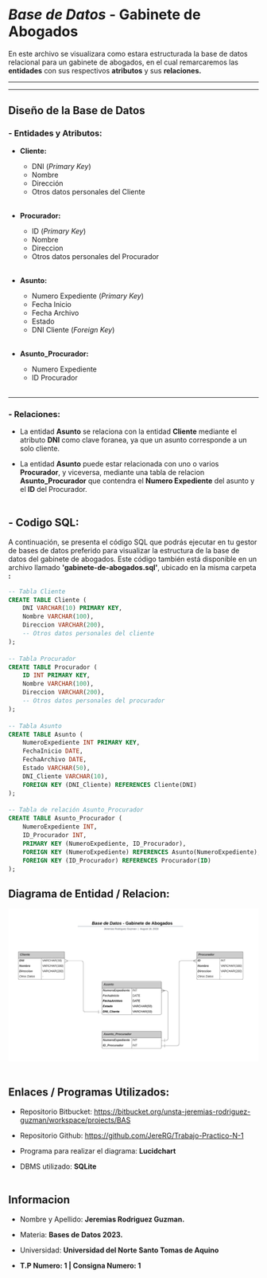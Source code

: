 # *Base de Datos* - Gabinete de Abogados

En este archivo se visualizara como estara estructurada la base de datos relacional para un gabinete de abogados, en el cual remarcaremos las **entidades** con sus respectivos **atributos** y sus **relaciones.**

---
___

## Diseño de la Base de Datos
### - Entidades y Atributos:
- **Cliente:**
    * DNI (*Primary Key*)
    * Nombre
    * Dirección
    * Otros datos personales del Cliente
<br></br>

- **Procurador:**
    * ID (*Primary Key*)
    * Nombre
    * Direccion 
    * Otros datos personales del Procurador
<br></br>

- **Asunto:**
    * Numero Expediente (*Primary Key*)
    * Fecha Inicio
    * Fecha Archivo 
    * Estado 
    * DNI Cliente (*Foreign Key*)
<br></br>

- **Asunto_Procurador:**
    * Numero Expediente 
    * ID Procurador 
<br></br>

---
### - Relaciones:
* La entidad **Asunto** se relaciona con la entidad **Cliente** mediante el atributo **DNI** como clave foranea, ya que un asunto corresponde a un solo cliente.

* La entidad **Asunto** puede estar relacionada con uno o varios **Procurador**, y viceversa, mediante una tabla de relacion **Asunto_Procurador** que contendra el **Numero Expediente** del asunto y el **ID** del Procurador.
<br></br>


## -  Codigo SQL:

A continuación, se presenta el código SQL que podrás ejecutar en tu gestor de bases de datos preferido para visualizar la estructura de la base de datos del gabinete de abogados. Este código también está disponible en un archivo llamado **'gabinete-de-abogados.sql'**, ubicado en la misma carpeta **:**

```sql
-- Tabla Cliente
CREATE TABLE Cliente (
    DNI VARCHAR(10) PRIMARY KEY,
    Nombre VARCHAR(100),
    Direccion VARCHAR(200),
    -- Otros datos personales del cliente
);

-- Tabla Procurador
CREATE TABLE Procurador (
    ID INT PRIMARY KEY,
    Nombre VARCHAR(100),
    Direccion VARCHAR(200),
    -- Otros datos personales del procurador
);

-- Tabla Asunto
CREATE TABLE Asunto (
    NumeroExpediente INT PRIMARY KEY,
    FechaInicio DATE,
    FechaArchivo DATE,
    Estado VARCHAR(50),
    DNI_Cliente VARCHAR(10), 
    FOREIGN KEY (DNI_Cliente) REFERENCES Cliente(DNI)
);

-- Tabla de relación Asunto_Procurador
CREATE TABLE Asunto_Procurador (
    NumeroExpediente INT,
    ID_Procurador INT,
    PRIMARY KEY (NumeroExpediente, ID_Procurador),
    FOREIGN KEY (NumeroExpediente) REFERENCES Asunto(NumeroExpediente),
    FOREIGN KEY (ID_Procurador) REFERENCES Procurador(ID)
);
```
## Diagrama de Entidad / Relacion:

![Diagrama entidad relacion](DB-Gabinete-de-Abogados.png)
<br></br>

## Enlaces / Programas Utilizados:

* Repositorio Bitbucket: https://bitbucket.org/unsta-jeremias-rodriguez-guzman/workspace/projects/BAS

* Repositorio Github: https://github.com/JereRG/Trabajo-Practico-N-1

* Programa para realizar el diagrama: **Lucidchart**

* DBMS utilizado: **SQLite**
<br></br>

## Informacion
* Nombre y Apellido: **Jeremias Rodriguez Guzman.**

* Materia: **Bases de Datos 2023.**

* Universidad: **Universidad del Norte Santo Tomas de Aquino**

*  **T.P Numero: 1 | Consigna Numero: 1**










